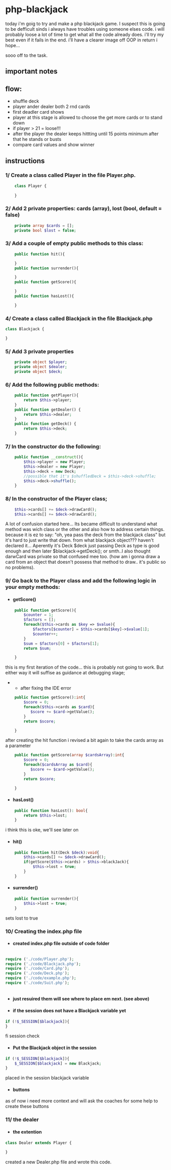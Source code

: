 # php-blackjack
today i'm goig to try and make a php blackjack game. I suspect this is going to be defficult sinds i always have troubles using someone elses code. i will probably loose a lot of time to get what all the code already does. i'll try my best even if it fails in the end. i'll have a clearer image off OOP in return i hope...

sooo off to the task.
## important notes 
## flow:
* shuffle deck
* player ander dealer both 2 rnd cards
* first deadler card shows
* player at this stage is allowed to choose the get more cards or to stand down
* if player > 21 = loose!!!
* after the player the dealer keeps hittting until 15 points minimum after that he stands or busts
* compare card values and show winner

## instructions
### 1/ Create a class called Player in the file Player.php.
```php
    class Player {
    
    }
```
### 2/ Add 2 private properties: cards (array), lost (bool, default = false)
```php
    private array $cards = [];
    private bool $lost = false;
```

### 3/ Add a couple of empty public methods to this class:
```php
    public function hit(){

    }
    public function surrender(){

    }
    public function getScore(){

    }
    public function hasLost(){

    }
```
### 4/ Create a class called Blackjack in the file Blackjack.php
```php
class Blackjack {

}
```
### 5/ Add 3 private properties
```php
    private object $player;
    private object $dealer;
    private object $deck;
```
### 6/ Add the following public methods:
```php
    public function getPlayer(){
        return $this->player;
    }
    public function getDealer() {
        return $this->dealer;
    }
    public function getDeck() {
        return $this->deck;
    }
```
### 7/ In the constructor do the following:
```php
    public function __construct(){
        $this->player = new Player;
        $this->dealer = new Player;
        $this->deck = new Deck;
        //possible that it's $shuffledDeck = $this->deck->shuffle;
        $this->deck->shuffle();
    }
```
### 8/ In the constructor of the Player class;
```php
    $this->cards[] += $deck->drawCard();
    $this->cards[] += $deck->drawCard();
```
A lot of confusion started here... Its became difficult to understand what method was wich class or the other and also how to address certain things. because it is ez to say: "oh, yea pass the deck from the blackjack class" but it's hard to just write that down. from what blackjack object??? haven't declared it... Aperently it's Deck $deck just passing Deck as type is good enough and then later $blackjack->getDeck(); or smth..I also thought darwCard was private so that confused mee too. (how am i gonna draw a card from an object that doesn't possess that method to draw.. it's public so no problems).
### 9/ Go back to the Player class and add the following logic in your empty methods:
* #### getScore()
```php
    public function getScore(){
        $counter = 1;
        $factors = [];
        foreach($this->cards as $key => $value){
            $factors[$counter] = $this->cards[$key]->$value[1];
            $counter++;
        }
        $sum = $factors[0] + $factors[1];
        return $sum;

    }
```
this is my first iteration of the code... this is probably not going to work. But either way it will suffise as guidance at debugging stage;
* * after fixing the IDE error
```php
    public function getScore():int{
        $score = 0;
        foreach($this->cards as $card){
           $score += $card->getValue();
        }
        return $score;

    }
```
after creating the hit function i revised a bit again to take the cards array as a parameter
```php
    public function getScore(array $cardsArray):int{
        $score = 0;
        foreach($cardsArray as $card){
           $score += $card->getValue();
        }
        return $score;

    }
```

* #### hasLost()
```php
    public function hasLost(): bool{
        return $this->lost;
    }
```
i think this is oke, we'll see later on
* #### hit()
```php
    public function hit(Deck $deck):void{
        $this->cards[] += $deck->drawCard();
        if(getScore($this->cards) > $this->blackJack){
            $this->lost = true;
        }
    }
```
* #### surrender()
```php
    public function surrender(){
        $this->lost = true;
    }
```
sets lost to true

### 10/ Creating the index.php file
* #### created index.php file outside of code folder
```php
 
require ('./code/Player.php');
require ('./code/Blackjack.php');
require ('./code/Card.php');
require ('./code/Deck.php');
require ('./code/example.php');
require ('./code/Suit.php');



```
* #### just resuired them will see where to place em next. (see above)
* #### if the session does not have a Blackjack variable yet
```php
if (!$_SESSION[$blackjack]){
}
```
fi session check
* #### Put the Blackjack object in the session
```php
if (!$_SESSION[$blackjack]){
    $_SESSION[$blackjack] = new Blackjack;
}
```
placed in the session blackjack variable
* #### buttons
as of now i need more context and will ask the coaches for some help to create these buttons

### 11/  the dealer 
* #### the extention
```php
class Dealer extends Player {
    
}
```
created a new Dealer.php file and wrote this code.

